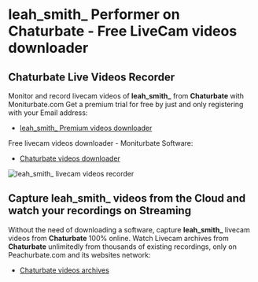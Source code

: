 # leah_smith_ Performer on Chaturbate - Free LiveCam videos downloader

## Chaturbate Live Videos Recorder

Monitor and record livecam videos of **leah_smith_** from **Chaturbate** with Moniturbate.com
Get a premium trial for free by just and only registering with your Email address:
* [leah_smith_ Premium videos downloader](https://moniturbate.com/request-demo-licence-key.html)

Free livecam videos downloader - Moniturbate Software:
* [Chaturbate videos downloader](https://moniturbate.com/moniturbate-download-software.html)

![leah_smith_ livecam videos recorder](https://peachurnet.com/templates/moniturbate-software.png)


## Capture leah_smith_ videos from the Cloud and watch your recordings on Streaming

Without the need of downloading a software, capture **leah_smith_** livecam videos from **Chaturbate** 100% online.
Watch Livecam archives from **Chaturbate** unlimitedly from thousands of existing recordings, only on Peachurbate.com and its websites network:
* [Chaturbate videos archives](https://peachurnet.com/)
